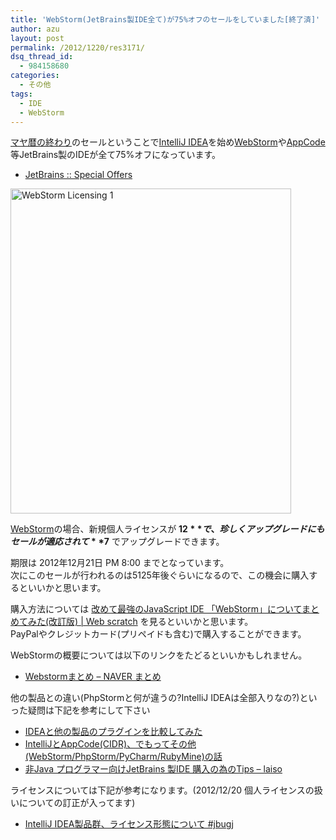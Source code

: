 ```yaml
---
title: 'WebStorm(JetBrains製IDE全て)が75%オフのセールをしていました[終了済]'
author: azu
layout: post
permalink: /2012/1220/res3171/
dsq_thread_id:
  - 984158680
categories:
  - その他
tags:
  - IDE
  - WebStorm
---
```

[マヤ暦の終わり][1]のセールということで[IntelliJ IDEA][2]を始め[WebStorm][3]や[AppCode][4]等JetBrains製のIDEが全て75%オフになっています。

*   [JetBrains :: Special Offers][5]

<!--more-->

<div>
  <a href="http://www.jetbrains.com/webstorm/buy/"><img title="WebStorm __ Licensing-1.png" src="https://efcl.info/wp-content/uploads/2012/12/WebStorm-__-Licensing-1.png" border="0" alt="WebStorm  Licensing 1" width="449" height="520" /></a>
</div>

[WebStorm][3]の場合、新規個人ライセンスが **$12** で、珍しくアップグレードにもセールが適応されて **$7** でアップグレードできます。

期限は 2012年12月21日 PM 8:00 までとなっています。  
次にこのセールが行われるのは5125年後ぐらいになるので、この機会に購入するといいかと思います。

購入方法については [改めて最強のJavaScript IDE 「WebStorm」についてまとめてみた(改訂版) | Web scratch][6] を見るといいかと思います。  
PayPalやクレジットカード(プリペイドも含む)で購入することができます。

WebStormの概要については以下のリンクをたどるといいかもしれません。

*   [Webstormまとめ &#8211; NAVER まとめ][7] 

他の製品との違い(PhpStormと何が違うの?IntelliJ IDEAは全部入りなの?)といった疑問は下記を参考にして下さい

*   [IDEAと他の製品のプラグインを比較してみた][8]
*   [IntelliJとAppCode(CIDR)、でもってその他(WebStorm/PhpStorm/PyCharm/RubyMine)の話][9]
*   [非Java プログラマー向けJetBrains 製IDE 購入の為のTips &#8211; laiso][10]

ライセンスについては下記が参考になります。(2012/12/20 個人ライセンスの扱いについての訂正が入ってます)

*   [IntelliJ IDEA製品群、ライセンス形態について #jbugj][11]



 

 [1]: http://ja.wikipedia.org/wiki/%E3%83%9E%E3%83%A4%E6%96%87%E6%98%8E#.E3.83.9E.E3.83.A4.E6.9A.A6.E3.81.AE.E7.B5.82.E3.82.8F.E3.82.8A
 [2]: http://www.jetbrains.com/idea/buy/index.jsp
 [3]: http://www.jetbrains.com/webstorm/buy/
 [4]: http://www.jetbrains.com/objc/buy/
 [5]: http://www.jetbrains.com/specials/index.jsp
 [6]: https://efcl.info/2012/0909/res3111/
 [7]: http://matome.naver.jp/odai/2134801754562017201
 [8]: http://d.hatena.ne.jp/masanobuimai/20101227#1293454205
 [9]: http://d.hatena.ne.jp/masanobuimai/20110420#1303311446
 [10]: http://laiso.hatenablog.com/entry/2012/01/06/143434
 [11]: http://www.slideshare.net/yusukey/intellij-idea-jbugj
